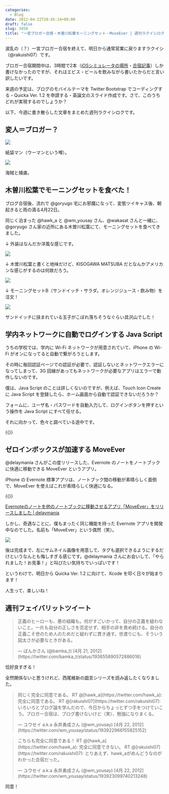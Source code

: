 ```yaml
---
categories:
  - Blog
date: 2012-04-22T20:45:14+09:00
draft: false
slug: 3458
title: "一宮ブロガー合宿・木曽川松葉モーニングセット・MoveEver | 週刊ラクイシロク 2012年第16週"
---
```


波乱の（？）一宮ブロガー合宿を終えて、明日から通常営業に戻りますラクイシ（@rakuishi07）です。

ブロガー合宿期間中は、3時間で2本（[iOSシミュレータの場所](http://rakuishi.com/archives/3424/)・[合宿記事](http://rakuishi.com/archives/3434/)）しか書けなかったのですが、それはエビス・ビールを飲みながら書いたからだと言い訳したいです。

来週の予定は、ブログのモバイルテーマを Twitter Bootstrap でコーディングする・Quicka Ver. 1.2 を申請する・英論文のスライド作成です。さて、このうちどれが実現するのでしょうか？

以下、今週に書き散らした文章をまとめた週刊ラクイシロクです。

## 変人＝ブロガー？

![](/images/2012/04/3458_1.jpg)

紙袋マン（ウーマンという噂）。

![](/images/2012/04/3458_2.jpg)

海賊と捕虜。

## 木曽川松葉でモーニングセットを食べた！

ブログ合宿後、流れで @goryugo 宅にお邪魔になって、変態ツイキャス後、朝起きると雨の滴る4月22日。

同じく泊まった @hawk_a と @wm_yousay さん、@wakasat さんと一緒に、@goryugo さん家の近所にある木曽川松葉にて、モーニングセットを食べてきました。

↓ 外装はなんだか洋風な感じです。

![](/images/2012/04/3458_3.jpg)

↓ 木曽川松葉と書くと地味だけど、KISOGAWA MATSUBA だとなんかアメリカンな感じがするのは何故だろう。

![](/images/2012/04/3458_4.jpg)

↓ モーニングセットB（サンドイッチ・サラダ。オレンジジュース・飲み物）を注文！

![](/images/2012/04/3458_5.jpg)

サンドイッチに挟まれている玉子がこぼれ落ちそうなぐらい具沢山でした！

## 学内ネットワークに自動でログインする Java Script

うちの学校では、学内に Wi-Fi ネットワークが用意されていて、iPhone の Wi-Fi がオンになってると自動で繋がろうとします。

その時に毎回認証ページでの認証が必要で、認証しないとネットワークエラーになってしまって、3G 回線があってもネットワークが必要なアプリはエラーで動作しないのです。

僕は、Java Script のことは詳しくないのですが、例えば、Touch Icon Create に Java Script を登録したら、ホーム画面から自動で認証できないだろうか？

フォームに、ユーザ名・パスワードを自動入力して、ログインボタンを押すという操作を Java Script にすべて任せる。

それに向かって、色々と調べている途中です。

{{<app id="357419508" title="Touch Icon Creator 3.2（￥85）" src="https://a5.mzstatic.com/us/r1000/105/Purple/v4/91/94/34/919434bf-2537-2f84-3dd8-a735828562ae/mzl.ofyvzmuu.100x100-75.jpg">}}

## ゼロインボックスが加速する MoveEver

@delaymania さんがこの度リリースした、Evernote のノートをノートブックに快適に移動できる MoveEver というアプリ。

iPhone の Evernote 標準アプリは、ノートブック間の移動が素晴らしく面倒で、MoveEver を使えばこれが素晴らしく快適になる。

{{<app id="519536675" title="MoveEver 1.0.0（￥85）" src="https://a3.mzstatic.com/us/r1000/104/Purple/v4/12/aa/fc/12aafc9d-a855-b345-1c18-991867fc474c/STuOD06YkhNp0Pelmiqr8w-temp-upload.xidfqzzp.100x100-75.png">}}

[Evernoteのノートを他のノートブックに移動させるアプリ「MoveEver」をリリースしました | delaymania](http://delaymania.com/201204/app/moveever_1-0/)

しかし、奇遇なことに、僕もまったく同じ機能を持った Evernote アプリを開発中なのでした。名前も「MoveEver」という偶然（笑）。

![](/images/2012/04/3458_6.png)

後は完成まで、左にサムネイル画像を用意して、タグも選択できるようにするだけというなんとも悔しすぎる感じです。@delaymania さんにお会いして、「やられました！お見事！」と叫びたい気持ちでいっぱいです！

というわけで、明日から Quicka Ver. 1.2 に向けて、Xcode を叩く日々が始まります！

人生って、楽しいね！

## 週刊フェイバリットツイート

<blockquote class="twitter-tweet" lang="ja"><p>正義のヒーローも、悪の組織も。何がすごいかって、自分の正義を疑わないこと。一片も自分の正しさを否定せず、相手の非を責め続ける。自分の正義こそ世のため人のためだと疑わずに貫き通す。世渡りにも、そういう図太さが必要なときがある。</p>&mdash; ばんかさん (@bamka_t) [4月 21, 2012](https://twitter.com/bamka_t/status/193655890572886016)</p></blockquote>

恰好良すぎる！

全然関係ないと思うけれど、西尾維新の戯言シリーズを読み返したくなりました。

<blockquote class="twitter-tweet" lang="ja"><p>同じく完全に同意である。 RT @[hawk_a](https://twitter.com/hawk_a): 完全に同意である。 RT @[rakuishi07](https://twitter.com/rakuishi07): いろいろとブログ論を学んだので、今日からちょっとずつ手をつけていこう。ブロガー合宿は、ブログ書けないけど（笑）、勉強になりまくる。</p>&mdash; ユウセイ a.k.a 永井勇成さん (@wm_yousay) [4月 22, 2012](https://twitter.com/wm_yousay/status/193922966155825152)</p></blockquote>

<blockquote class="twitter-tweet" lang="ja"><p>こちらも完全に同意である！ RT @[hawk_a](https://twitter.com/hawk_a): 完全に同意できない。 RT @[rakuishi07](https://twitter.com/rakuishi07): とりあえず、hawk_aがめんどうなのがわかった合宿だった。</p>&mdash; ユウセイ a.k.a 永井勇成さん (@wm_yousay) [4月 22, 2012](https://twitter.com/wm_yousay/status/193923099740213248)</p></blockquote>

同意！
